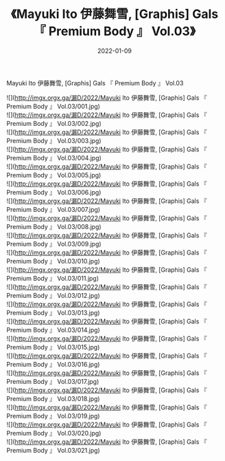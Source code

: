 ﻿---
layout: post
title:  《Mayuki Ito 伊藤舞雪, [Graphis] Gals 『 Premium Body 』 Vol.03》
date:   2022-01-09
img: http://imgx.orgx.ga/漏D/2022/Mayuki Ito 伊藤舞雪, [Graphis] Gals 『 Premium Body 』 Vol.03/000.jpg
categories: [美女, 清纯, 唯美]
---

Mayuki Ito 伊藤舞雪, [Graphis] Gals 『 Premium Body 』 Vol.03

  ![](http://imgx.orgx.ga/漏D/2022/Mayuki Ito 伊藤舞雪, [Graphis] Gals 『 Premium Body 』 Vol.03/001.jpg) <br> ![](http://imgx.orgx.ga/漏D/2022/Mayuki Ito 伊藤舞雪, [Graphis] Gals 『 Premium Body 』 Vol.03/002.jpg) <br> ![](http://imgx.orgx.ga/漏D/2022/Mayuki Ito 伊藤舞雪, [Graphis] Gals 『 Premium Body 』 Vol.03/003.jpg) <br> ![](http://imgx.orgx.ga/漏D/2022/Mayuki Ito 伊藤舞雪, [Graphis] Gals 『 Premium Body 』 Vol.03/004.jpg) <br> ![](http://imgx.orgx.ga/漏D/2022/Mayuki Ito 伊藤舞雪, [Graphis] Gals 『 Premium Body 』 Vol.03/005.jpg) <br> ![](http://imgx.orgx.ga/漏D/2022/Mayuki Ito 伊藤舞雪, [Graphis] Gals 『 Premium Body 』 Vol.03/006.jpg) <br> ![](http://imgx.orgx.ga/漏D/2022/Mayuki Ito 伊藤舞雪, [Graphis] Gals 『 Premium Body 』 Vol.03/007.jpg) <br> ![](http://imgx.orgx.ga/漏D/2022/Mayuki Ito 伊藤舞雪, [Graphis] Gals 『 Premium Body 』 Vol.03/008.jpg) <br> ![](http://imgx.orgx.ga/漏D/2022/Mayuki Ito 伊藤舞雪, [Graphis] Gals 『 Premium Body 』 Vol.03/009.jpg) <br> ![](http://imgx.orgx.ga/漏D/2022/Mayuki Ito 伊藤舞雪, [Graphis] Gals 『 Premium Body 』 Vol.03/010.jpg) <br> ![](http://imgx.orgx.ga/漏D/2022/Mayuki Ito 伊藤舞雪, [Graphis] Gals 『 Premium Body 』 Vol.03/011.jpg) <br> ![](http://imgx.orgx.ga/漏D/2022/Mayuki Ito 伊藤舞雪, [Graphis] Gals 『 Premium Body 』 Vol.03/012.jpg) <br> ![](http://imgx.orgx.ga/漏D/2022/Mayuki Ito 伊藤舞雪, [Graphis] Gals 『 Premium Body 』 Vol.03/013.jpg) <br> ![](http://imgx.orgx.ga/漏D/2022/Mayuki Ito 伊藤舞雪, [Graphis] Gals 『 Premium Body 』 Vol.03/014.jpg) <br> ![](http://imgx.orgx.ga/漏D/2022/Mayuki Ito 伊藤舞雪, [Graphis] Gals 『 Premium Body 』 Vol.03/015.jpg) <br> ![](http://imgx.orgx.ga/漏D/2022/Mayuki Ito 伊藤舞雪, [Graphis] Gals 『 Premium Body 』 Vol.03/016.jpg) <br> ![](http://imgx.orgx.ga/漏D/2022/Mayuki Ito 伊藤舞雪, [Graphis] Gals 『 Premium Body 』 Vol.03/017.jpg) <br> ![](http://imgx.orgx.ga/漏D/2022/Mayuki Ito 伊藤舞雪, [Graphis] Gals 『 Premium Body 』 Vol.03/018.jpg) <br> ![](http://imgx.orgx.ga/漏D/2022/Mayuki Ito 伊藤舞雪, [Graphis] Gals 『 Premium Body 』 Vol.03/019.jpg) <br> ![](http://imgx.orgx.ga/漏D/2022/Mayuki Ito 伊藤舞雪, [Graphis] Gals 『 Premium Body 』 Vol.03/020.jpg) <br> ![](http://imgx.orgx.ga/漏D/2022/Mayuki Ito 伊藤舞雪, [Graphis] Gals 『 Premium Body 』 Vol.03/021.jpg) <br>